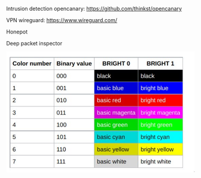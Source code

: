 Intrusion detection opencanary: 
https://github.com/thinkst/opencanary

VPN wireguard: 
https://www.wireguard.com/

Honepot

Deep packet inspector

![8bit-color-plate](./images/8bit-color-plate.jpg)